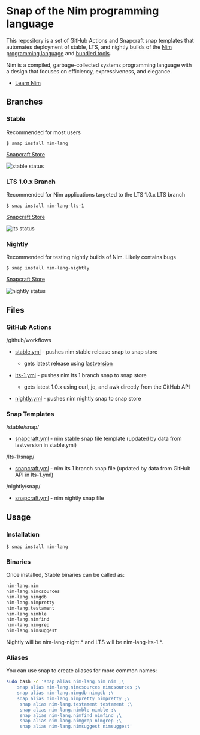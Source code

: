 
# Snap of the Nim programming language

This repository is a set of GitHub Actions and Snapcraft snap templates that automates deployment of stable, LTS, and nightly builds of the [Nim programming language](https://nim-lang.org/) and [bundled tools](https://nim-lang.org/docs/tools.html).

Nim is a compiled, garbage-collected systems programming language with a design that focuses on efficiency, expressiveness, and elegance.

* [Learn Nim](https://nim-lang.org/learn.html)

## Branches

### Stable

Recommended for most users

`$ snap install nim-lang`

[Snapcraft Store](https://snapcraft.io/nim-lang)

![stable status](https://github.com/sirredbeard/nim_lang_snap/workflows/stable/badge.svg)

### LTS 1.0.x Branch

Recommended for Nim applications targeted to the LTS 1.0.x LTS branch

`$ snap install nim-lang-lts-1`

[Snapcraft Store](https://snapcraft.io/nim-lang-lts-1)

![lts status](https://github.com/sirredbeard/nim_lang_snap/workflows/lts-1/badge.svg)

### Nightly

Recommended for testing nightly builds of Nim. Likely contains bugs

`$ snap install nim-lang-nightly`

[Snapcraft Store](https://snapcraft.io/nim-lang-nightly)

![nightly status](https://github.com/sirredbeard/nim_lang_snap/workflows/nightly/badge.svg)

## Files

### GitHub Actions

/github/workflows

* [stable.yml](https://github.com/sirredbeard/nim_lang_snap/tree/master/.github/workflows) - pushes nim stable release snap to snap store

  * gets latest release using [lastversion](https://github.com/dvershinin/lastversion)

* [lts-1.yml](https://github.com/sirredbeard/nim_lang_snap/tree/master/.github/workflows) - pushes nim lts 1 branch snap to snap store

  * gets latest 1.0.x using curl, jq, and awk directly from the GitHub API

* [nightly.yml](https://github.com/sirredbeard/nim_lang_snap/blob/master/.github/workflows/nightly.yml) - pushes nim nightly snap to snap store

### Snap Templates

/stable/snap/

* [snapcraft.yml](https://github.com/sirredbeard/nim_lang_snap/blob/master/stable/snap/snapcraft.yaml) - nim stable snap file template (updated by data from lastversion in stable.yml)

/lts-1/snap/

* [snapcraft.yml](https://github.com/sirredbeard/nim_lang_snap/blob/master/lts-1/snap/snapcraft.yaml) - nim lts 1 branch snap file (updated by data from GitHub API in lts-1.yml)

/nightly/snap/

* [snapcraft.yml](https://github.com/sirredbeard/nim_lang_snap/blob/master/nightly/snap/snapcraft.yaml) - nim nightly snap file

## Usage

### Installation

`$ snap install nim-lang`

### Binaries

Once installed, Stable binaries can be called as:

```bash
nim-lang.nim
nim-lang.nimcsources
nim-lang.nimgdb
nim-lang.nimpretty
nim-lang.testament
nim-lang.nimble
nim-lang.nimfind
nim-lang.nimgrep
nim-lang.nimsuggest
```

Nightly will be nim-lang-night.* and LTS will be nim-lang-lts-1.*.

### Aliases

You can use snap to create aliases for more common names:

```bash
sudo bash -c 'snap alias nim-lang.nim nim ;\
    snap alias nim-lang.nimcsources nimcsources ;\
    snap alias nim-lang.nimgdb nimgdb ;\
    snap alias nim-lang.nimpretty nimpretty ;\
     snap alias nim-lang.testament testament ;\
     snap alias nim-lang.nimble nimble ;\
     snap alias nim-lang.nimfind nimfind ;\
     snap alias nim-lang.nimgrep nimgrep ;\
     snap alias nim-lang.nimsuggest nimsuggest'
```
